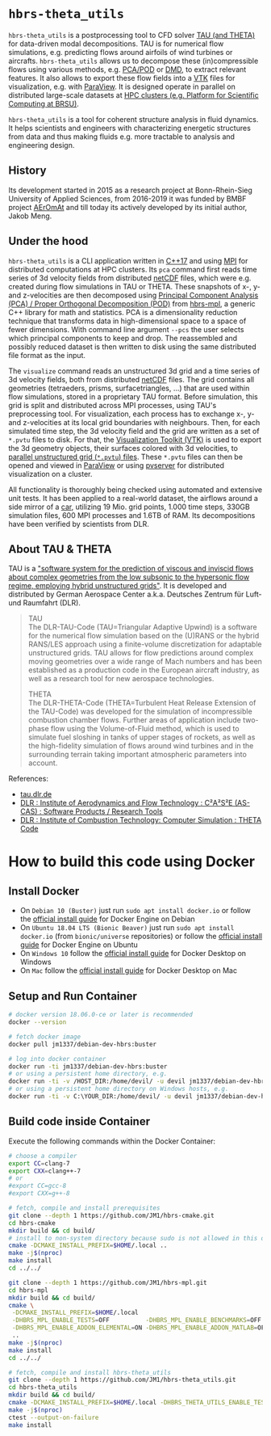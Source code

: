 # `hbrs-theta_utils`

`hbrs-theta_utils` is a postprocessing tool to CFD solver [TAU (and THETA)](http://tau.dlr.de/) for data-driven modal decompositions.
TAU is for numerical flow simulations, e.g. predicting flows around airfoils of wind turbines or aircrafts.
`hbrs-theta_utils` allows us to decompose these (in)compressible flows using various methods,
e.g. [PCA/POD](https://en.wikipedia.org/wiki/Principal_component_analysis) or [DMD](https://en.wikipedia.org/wiki/Dynamic_mode_decomposition),
to extract relevant features.
It also allows to export these flow fields into a [VTK](https://vtk.org/) files for visualization,
e.g. with [ParaView](https://www.paraview.org/).
It is designed operate in parallel on distributed large-scale datasets at
[HPC clusters (e.g. Platform for Scientific Computing at BRSU)](https://wr0.wr.inf.h-brs.de/wr/index.html).

`hbrs-theta_utils` is a tool for coherent structure analysis in fluid dynamics.
It helps scientists and engineers with characterizing energetic structures from data and thus making fluids e.g. more tractable to analysis and engineering design.

## History

Its development started in 2015 as a research project at Bonn-Rhein-Sieg University of Applied Sciences, from 2016-2019 it was funded by BMBF project [AErOmAt](https://www.h-brs.de/de/aeromat) and till today its actively developed by its initial author, Jakob Meng.

## Under the hood

`hbrs-theta_utils` is a CLI application written in [C++17](https://en.wikipedia.org/wiki/C++17) and using [MPI](https://en.wikipedia.org/wiki/Message_Passing_Interface) for distributed computations at HPC clusters.
Its `pca` command first reads time series of 3d velocity fields from distributed [netCDF](https://www.unidata.ucar.edu/software/netcdf/) files, which were e.g. created during flow simulations in TAU or THETA.
These snapshots of x-, y- and z-velocities are then decomposed using [Principal Component Analysis (PCA) / Proper Orthogonal Decomposition (POD)](https://en.wikipedia.org/wiki/Principal_component_analysis) from [hbrs-mpl](https://github.com/JM1/hbrs-mpl/), a generic C++ library for math and statistics.
PCA is a dimensionality reduction technique that transforms data in high-dimensional space to a space of fewer dimensions.
With command line argument `--pcs` the user selects which principal components to keep and drop.
The reassembled and possibly reduced dataset is then written to disk using the same distributed file format as the input.

The `visualize` command reads an unstructured 3d grid and a time series of 3d velocity fields, both from distributed [netCDF](https://www.unidata.ucar.edu/software/netcdf/) files.
The grid contains all geometries (tetraeders, prisms, surfacetriangles, ...) that are used within flow simulations, stored in a proprietary TAU format.
Before simulation, this grid is split and distributed across MPI processes, using TAU's preprocessing tool.
For visualization, each process has to exchange x-, y- and z-velocities at its local grid boundaries with neighbours.
Then, for each simulated time step, the 3d velocity field and the grid are written as a set of `*.pvtu` files to disk.
For that, the [Visualization Toolkit (VTK)](https://vtk.org/) is used to export the 3d geometry objects, their surfaces colored with 3d velocities, to [parallel unstructured grid (`*.pvtu`) files](https://www.vtk.org/VTK/img/file-formats.pdf).
These `*.pvtu` files can then be opened and viewed in [ParaView](https://www.paraview.org/) or using [pvserver](https://www.paraview.org/Wiki/Setting_up_a_ParaView_Server) for distributed visualization on a cluster.

All functionality is thoroughly being checked using automated and extensive unit tests.
It has been applied to a real-world dataset, the airflows around a side mirror of a [car](https://www.aer.mw.tum.de/en/research-groups/automotive/drivaer/), utilizing 19 Mio. grid points, 1.000 time steps, 330GB simulation files, 600 MPI processes and 1.6TB of RAM.
Its decompositions have been verified by scientists from DLR.

## About TAU & THETA

TAU is a ["software system for the prediction of viscous and inviscid flows about complex geometries from the low subsonic to the hypersonic flow regime, employing hybrid unstructured grids"](http://tau.dlr.de/).
It is developed and distributed by German Aerospace Center a.k.a. Deutsches Zentrum für Luft- und Raumfahrt (DLR).

> TAU\
> The DLR-TAU-Code (TAU=Triangular Adaptive Upwind) is a software for the numerical flow simulation based on the (U)RANS or the hybrid RANS/LES approach using a finite-volume discretization for adaptable unstructured grids. TAU allows for flow predictions around complex moving geometries over a wide range of Mach numbers and has been established as a production code in the European aircraft industry, as well as a research tool for new aerospace technologies.
>
> THETA\
> The DLR-THETA-Code (THETA=Turbulent Heat Release Extension of the TAU-Code) was developed for the simulation of incompressible combustion chamber flows. Further areas of application include two-phase flow using the Volume-of-Fluid method, which is used to simulate fuel sloshing in tanks of upper stages of rockets, as well as the high-fidelity simulation of flows around wind turbines and in the surrounding terrain taking important atmospheric parameters into account.

References:
- [tau.dlr.de](http://tau.dlr.de/)
- [DLR : Institute of Aerodynamics and Flow Technology : C²A²S²E (AS-CAS) : Software Products / Research Tools](https://www.dlr.de/as/en/desktopdefault.aspx/tabid-4083/6455_read-9239/)
- [DLR : Institute of Combustion Technology: Computer Simulation : THETA Code](https://www.dlr.de/vt/de/desktopdefault.aspx/tabid-3082/4659_read-15475/)

# How to build this code using Docker

## Install Docker

* On `Debian 10 (Buster)` just run `sudo apt install docker.io`
  or follow the [official install guide](https://docs.docker.com/engine/install/debian/) for Docker Engine on Debian
* On `Ubuntu 18.04 LTS (Bionic Beaver)` just run `sudo apt install docker.io` (from `bionic/universe` repositories)
  or follow the [official install guide](https://docs.docker.com/engine/install/ubuntu/) for Docker Engine on Ubuntu
* On `Windows 10` follow the [official install guide](https://docs.docker.com/docker-for-windows/install/)
  for Docker Desktop on Windows
* On `Mac` follow the [official install guide](https://docs.docker.com/docker-for-mac/install/) 
  for Docker Desktop on Mac

## Setup and Run Container

```sh
# docker version 18.06.0-ce or later is recommended
docker --version

# fetch docker image
docker pull jm1337/debian-dev-hbrs:buster

# log into docker container
docker run -ti jm1337/debian-dev-hbrs:buster
# or using a persistent home directory, e.g.
docker run -ti -v /HOST_DIR:/home/devil/ -u devil jm1337/debian-dev-hbrs:buster
# or using a persistent home directory on Windows hosts, e.g.
docker run -ti -v C:\YOUR_DIR:/home/devil/ -u devil jm1337/debian-dev-hbrs:buster
```

## Build code inside Container

Execute the following commands within the Docker Container:
```sh
# choose a compiler
export CC=clang-7
export CXX=clang++-7
# or
#export CC=gcc-8
#export CXX=g++-8

# fetch, compile and install prerequisites
git clone --depth 1 https://github.com/JM1/hbrs-cmake.git
cd hbrs-cmake
mkdir build && cd build/
# install to non-system directory because sudo is not allowed in this docker container
cmake -DCMAKE_INSTALL_PREFIX=$HOME/.local ..
make -j$(nproc)
make install
cd ../../

git clone --depth 1 https://github.com/JM1/hbrs-mpl.git
cd hbrs-mpl
mkdir build && cd build/
cmake \
 -DCMAKE_INSTALL_PREFIX=$HOME/.local                                     \
 -DHBRS_MPL_ENABLE_TESTS=OFF          -DHBRS_MPL_ENABLE_BENCHMARKS=OFF   \
 -DHBRS_MPL_ENABLE_ADDON_ELEMENTAL=ON -DHBRS_MPL_ENABLE_ADDON_MATLAB=OFF \
 ..
make -j$(nproc)
make install
cd ../../

# fetch, compile and install hbrs-theta_utils
git clone --depth 1 https://github.com/JM1/hbrs-theta_utils.git
cd hbrs-theta_utils
mkdir build && cd build/
cmake -DCMAKE_INSTALL_PREFIX=$HOME/.local -DHBRS_THETA_UTILS_ENABLE_TESTS=ON ..
make -j$(nproc)
ctest --output-on-failure
make install
```
